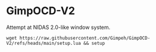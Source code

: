 # GimpOCD-V2
Attempt at NIDAS 2.0-like window system.

```
wget https://raw.githubusercontent.com/Gimpeh/GimpOCD-V2/refs/heads/main/setup.lua && setup
```
